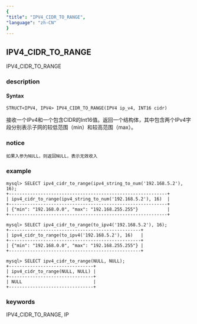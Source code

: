 ```yaml
---
{
"title": "IPV4_CIDR_TO_RANGE",
"language": "zh-CN"
}
---
```


<!-- 
Licensed to the Apache Software Foundation (ASF) under one
or more contributor license agreements.  See the NOTICE file
distributed with this work for additional information
regarding copyright ownership.  The ASF licenses this file
to you under the Apache License, Version 2.0 (the
"License"); you may not use this file except in compliance
with the License.  You may obtain a copy of the License at
  http://www.apache.org/licenses/LICENSE-2.0
Unless required by applicable law or agreed to in writing,
software distributed under the License is distributed on an
"AS IS" BASIS, WITHOUT WARRANTIES OR CONDITIONS OF ANY
KIND, either express or implied.  See the License for the
specific language governing permissions and limitations
under the License.
-->

## IPV4_CIDR_TO_RANGE

<version since="dev">

IPV4_CIDR_TO_RANGE

</version>

### description

#### Syntax

`STRUCT<IPV4, IPV4> IPV4_CIDR_TO_RANGE(IPV4 ip_v4, INT16 cidr)`

接收一个IPv4和一个包含CIDR的Int16值。返回一个结构体，其中包含两个IPv4字段分别表示子网的较低范围（min）和较高范围（max）。

### notice

`如果入参为NULL，则返回NULL，表示无效收入`

### example

```
mysql> SELECT ipv4_cidr_to_range(ipv4_string_to_num('192.168.5.2'), 16);
+------------------------------------------------------------+
| ipv4_cidr_to_range(ipv4_string_to_num('192.168.5.2'), 16)  |
+------------------------------------------------------------+
| {"min": "192.168.0.0", "max": "192.168.255.255"}           |
+------------------------------------------------------------+

mysql> SELECT ipv4_cidr_to_range(to_ipv4('192.168.5.2'), 16);
+--------------------------------------------------+
| ipv4_cidr_to_range(to_ipv4('192.168.5.2'), 16)   |
+--------------------------------------------------+
| {"min": "192.168.0.0", "max": "192.168.255.255"} |
+--------------------------------------------------+

mysql> SELECT ipv4_cidr_to_range(NULL, NULL);
+--------------------------------+
| ipv4_cidr_to_range(NULL, NULL) |
+--------------------------------+
| NULL                           |
+--------------------------------+
```

### keywords

IPV4_CIDR_TO_RANGE, IP
